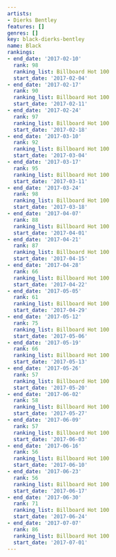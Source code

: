 ```yaml
---
artists:
- Dierks Bentley
features: []
genres: []
key: black-dierks-bentley
name: Black
rankings:
- end_date: '2017-02-10'
  rank: 98
  ranking_list: Billboard Hot 100
  start_date: '2017-02-04'
- end_date: '2017-02-17'
  rank: 90
  ranking_list: Billboard Hot 100
  start_date: '2017-02-11'
- end_date: '2017-02-24'
  rank: 97
  ranking_list: Billboard Hot 100
  start_date: '2017-02-18'
- end_date: '2017-03-10'
  rank: 92
  ranking_list: Billboard Hot 100
  start_date: '2017-03-04'
- end_date: '2017-03-17'
  rank: 95
  ranking_list: Billboard Hot 100
  start_date: '2017-03-11'
- end_date: '2017-03-24'
  rank: 98
  ranking_list: Billboard Hot 100
  start_date: '2017-03-18'
- end_date: '2017-04-07'
  rank: 88
  ranking_list: Billboard Hot 100
  start_date: '2017-04-01'
- end_date: '2017-04-21'
  rank: 87
  ranking_list: Billboard Hot 100
  start_date: '2017-04-15'
- end_date: '2017-04-28'
  rank: 66
  ranking_list: Billboard Hot 100
  start_date: '2017-04-22'
- end_date: '2017-05-05'
  rank: 61
  ranking_list: Billboard Hot 100
  start_date: '2017-04-29'
- end_date: '2017-05-12'
  rank: 75
  ranking_list: Billboard Hot 100
  start_date: '2017-05-06'
- end_date: '2017-05-19'
  rank: 66
  ranking_list: Billboard Hot 100
  start_date: '2017-05-13'
- end_date: '2017-05-26'
  rank: 57
  ranking_list: Billboard Hot 100
  start_date: '2017-05-20'
- end_date: '2017-06-02'
  rank: 58
  ranking_list: Billboard Hot 100
  start_date: '2017-05-27'
- end_date: '2017-06-09'
  rank: 57
  ranking_list: Billboard Hot 100
  start_date: '2017-06-03'
- end_date: '2017-06-16'
  rank: 56
  ranking_list: Billboard Hot 100
  start_date: '2017-06-10'
- end_date: '2017-06-23'
  rank: 56
  ranking_list: Billboard Hot 100
  start_date: '2017-06-17'
- end_date: '2017-06-30'
  rank: 71
  ranking_list: Billboard Hot 100
  start_date: '2017-06-24'
- end_date: '2017-07-07'
  rank: 86
  ranking_list: Billboard Hot 100
  start_date: '2017-07-01'
---
```


